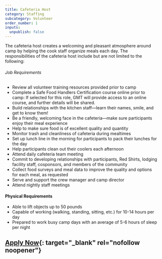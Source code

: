 ```yaml
---
title: Cafeteria Host
category: Staffing
subcategory: Volunteer
order_number: 1
inputs:
  unpublish: false
---
```

The cafeteria host creates a welcoming and pleasant atmosphere around camp by helping the cook staff organize meals each day. The responsibilities of the cafeteria host include but are not limited to the following:

###### Job Requirements

* Review all volunteer training resources provided prior to camp
* Complete a Safe Food Handlers Certification course online prior to camp: If selected for this role, GMT will provide access to an online course, and further details will be shared.
* Build relationships with the kitchen staff—learn their names, smile, and get to know them!
* Be a friendly, welcoming face in the cafeteria—make sure participants enjoy their meal experience
* Help to make sure food is of excellent quality and quantity
* Monitor trash and cleanliness of cafeteria during mealtimes
* Set up lunch line in the morning for participants to pack their lunches for the day
* Help participants clean out their coolers each afternoon
* Attend daily cafeteria team meeting
* Commit to developing relationships with participants, Red Shirts, lodging facility staff, cosponsors, and members of the community
* Collect food surveys and meal data to improve the quality and options for each meal, as requested
* Serve and support the crew manager and camp director
* Attend nightly staff meetings

#### Physical Requirements

* Able to lift objects up to 50 pounds
* Capable of working (walking, standing, sitting, etc.) for 10-14 hours per day
* Prepared to work busy camp days with an average of 5-6 hours of sleep per night

## [Apply Now](https://argentasoftware.com/interfaces/gmt/portalStaff/frmSignUp.aspx "Apply Now"){: target="_blank" rel="nofollow noopener"}